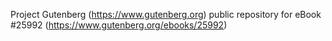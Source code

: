 Project Gutenberg (https://www.gutenberg.org) public repository for eBook #25992 (https://www.gutenberg.org/ebooks/25992)
